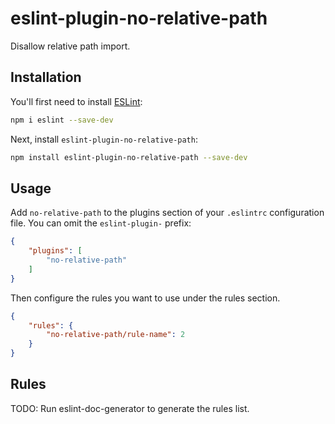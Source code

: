 # eslint-plugin-no-relative-path

Disallow relative path import.

## Installation

You'll first need to install [ESLint](https://eslint.org/):

```sh
npm i eslint --save-dev
```

Next, install `eslint-plugin-no-relative-path`:

```sh
npm install eslint-plugin-no-relative-path --save-dev
```

## Usage

Add `no-relative-path` to the plugins section of your `.eslintrc` configuration file. You can omit the `eslint-plugin-` prefix:

```json
{
    "plugins": [
        "no-relative-path"
    ]
}
```


Then configure the rules you want to use under the rules section.

```json
{
    "rules": {
        "no-relative-path/rule-name": 2
    }
}
```

## Rules

<!-- begin auto-generated rules list -->
TODO: Run eslint-doc-generator to generate the rules list.
<!-- end auto-generated rules list -->


